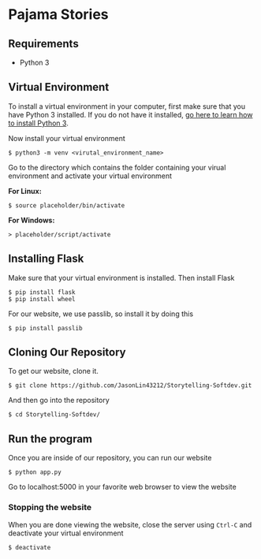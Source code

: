 # Pajama Stories

## Requirements
* Python 3 <br>

## Virtual Environment
To install a virtual environment in your computer, first make sure that you have Python 3 installed. If you do not have it installed, [go here to learn how to install Python 3](https://realpython.com/installing-python/).

Now install your virtual environment
```
$ python3 -m venv <virutal_environment_name>
```
Go to the directory which contains the folder containing your virual environment and activate your virtual environment

**For Linux:**
```
$ source placeholder/bin/activate
```
**For Windows:**
```
> placeholder/script/activate
```

## Installing Flask
Make sure that your virtual environment is installed. Then install Flask
```
$ pip install flask
$ pip install wheel
```
For our website, we use passlib, so install it by doing this
```
$ pip install passlib
```
## Cloning Our Repository
To get our website, clone it.
```
$ git clone https://github.com/JasonLin43212/Storytelling-Softdev.git
```
And then go into the repository
```
$ cd Storytelling-Softdev/
```
## Run the program
Once you are inside of our repository, you can run our website
```
$ python app.py
```
Go to localhost:5000 in your favorite web browser to view the website

### Stopping the website
When you are done viewing the website, close the server using `Ctrl-C` and deactivate your virtual environment
```
$ deactivate
```

